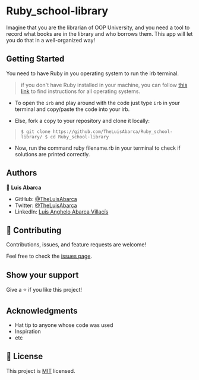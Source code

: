 # Ruby_school-library
Imagine that you are the librarian of OOP University, and you need a tool to record what books are in the library and who borrows them. This app will let you do that in a well-organized way!


## Getting Started

You need to have Ruby in you operating system to run the irb terminal.
> if you don't have Ruby installed in your machine, you can follow [this link](https://github.com/microverseinc/curriculum-ruby/blob/main/simple-ruby/articles/ruby_installation_instructions.md
) to find instructions for all operating systems.

* To open the `irb` and play around with the code just type `irb` in your terminal and copy/paste the code into your irb.

* Else, fork a copy to your repository and clone it locally:
> `$ git clone https://github.com/TheLuisAbarca/Ruby_school-library/
$ cd Ruby_school-library`

* Now, run the command ruby filename.rb in your terminal to check if solutions are printed correctly.


## Authors

👤 **Luis Abarca**

- GitHub: [@TheLuisAbarca](https://github.com/theLuisAbarca/)
- Twitter: [@TheLuisAbarca](https://twitter.com/TheLuisAbarca)
- LinkedIn: [Luís Anghelo Abarca Villacís](https://www.linkedin.com/in/techadvisor-luis-abarca/)


## 🤝 Contributing

Contributions, issues, and feature requests are welcome!

Feel free to check the [issues page](../../issues/).

## Show your support

Give a ⭐️ if you like this project!

## Acknowledgments

- Hat tip to anyone whose code was used
- Inspiration
- etc

## 📝 License

This project is [MIT](./MIT.md) licensed.